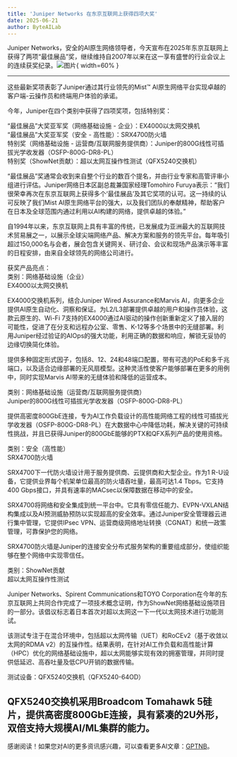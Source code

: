 ```yaml
---
title: 'Juniper Networks 在东京互联网上获得四项大奖'
date: 2025-06-21
author: ByteAILab
---
```


Juniper Networks，安全的AI原生网络领导者，今天宣布在2025年东京互联网上获得了两项“最佳展品”奖，继续维持自2007年以来在这一享有盛誉的行业会议上的连续获奖纪录。![图片](https://ai-techpark.com/wp-content/uploads/Juniper-1.jpg){ width=60% }

---
这些最新奖项表彰了Juniper通过其行业领先的Mist™ AI原生网络平台实现卓越的客户端-云操作员和终端用户体验的承诺。

今年，Juniper在四个类别中获得了四项奖项，包括特别奖：

“最佳展品”大奖亚军奖（网络基础设施 - 企业）：EX4000以太网交换机  
“最佳展品”大奖亚军奖（安全 - 高性能）：SRX4700防火墙  
特别奖（网络基础设施 - 运营商/互联网服务提供商）：Juniper的800G线性可插拔光学收发器（OSFP-800G-DR8-PL）  
特别奖（ShowNet贡献）：超以太网互操作性测试（QFX5240交换机）

“最佳展品”奖通常会收到来自整个行业的数百个提名，并由行业专家和高管评审小组进行评估。Juniper网络日本区副总裁兼国家经理Tomohiro Furuya表示：“我们很荣幸再次在东京互联网上获得多个‘最佳展品’及其它奖项的认可。这一持续的认可反映了我们Mist AI原生网络平台的强大，以及我们团队的奉献精神，帮助客户在日本及全球范围内通过利用以AI构建的网络，提供卓越的体验。”

自1994年以来，东京互联网上具有丰富的传统，已发展成为亚洲最大的互联网技术贸易展之一，以展示全球尖端网络产品、解决方案和服务的领先平台。每年吸引超过150,000名与会者，展会包含关键网关、研讨会、会议和现场产品演示等丰富的日程安排，由来自全球领先的网络公司进行。

获奖产品亮点：  
类别：网络基础设施（企业）  
EX4000以太网交换机

EX4000交换机系列，结合Juniper Wired Assurance和Marvis AI，向更多企业提供AI原生自动化、洞察和保证。为L2/L3部署提供卓越的用户和操作员体验，这款云原生的、Wi-Fi 7支持的EX4000通过AI驱动的操作创新重新定义了接入层的可能性，促进了在分支和远程办公室、零售、K-12等多个场景中的无缝部署。利用Juniper经过验证的AIOps的强大功能，利用正确的数据和响应，解锁无妥协的边缘切换简化体验。

提供多种固定形式因子，包括8、12、24和48端口配置，带有可选的PoE和多千兆端口，以及适合边缘部署的无风扇模型。这种灵活性使客户能够部署在更多的用例中，同时实现Marvis AI带来的无缝体验和降低的运营成本。

类别：网络基础设施（运营商/互联网服务提供商）  
Juniper的800G线性可插拔光学收发器（OSFP-800G-DR8-PL）

提供高密度800GbE连接，专为AI工作负载设计的高性能网络工程的线性可插拔光学收发器（OSFP-800G-DR8-PL）在大数据中心中降低功耗，解决关键的可持续性挑战，并且已获得Juniper的800GbE能够的PTX和QFX系列产品的使用资格。

类别：安全（高性能）  
SRX4700防火墙

SRX4700下一代防火墙设计用于服务提供商、云提供商和大型企业。作为1 R-U设备，它提供业界每个机架单位最高的防火墙吞吐量，最高可达1.4 Tbps。它支持400 Gbps接口，并具有速率的MACsec以保障数据在移动中的安全。

SRX4700将网络和安全集成到统一平台中。它具有零信任能力、EVPN-VXLAN结构集成以及AI预测威胁预防以实现超高的安全效率。通过Juniper安全管理器云进行集中管理，它提供IPsec VPN、运营商级网络地址转换（CGNAT）和统一政策管理，可靠保护您的网络。

SRX4700防火墙是Juniper的连接安全分布式服务架构的重要组成部分，使组织能够在整个网络中实现零信任。

类别：ShowNet贡献  
超以太网互操作性测试

Juniper Networks、Spirent Communications和TOYO Corporation在今年的东京互联网上共同合作完成了一项技术概念证明，作为ShowNet网络基础设施项目的一部分。该倡议标志着日本首次对超以太网这一下一代以太网技术进行功能测试。

该测试专注于在混合环境中，包括超以太网传输（UET）和RoCEv2（基于收敛以太网的RDMA v2）的互操作性。结果表明，在针对AI工作负载和高性能计算（HPC）优化的网络基础设施中，超以太网能够实现有效的拥塞管理，并同时提供低延迟、高吞吐量及低CPU开销的数据传输。

测试设备：QFX5240交换机（QFX5240-64OD）

QFX5240交换机采用Broadcom Tomahawk 5硅片，提供高密度800GbE连接，具有紧凑的2U外形，双倍支持大规模AI/ML集群的能力。
---
感谢阅读！如果您对AI的更多资讯感兴趣，可以查看更多AI文章：[GPTNB](https://gptnb.com)。